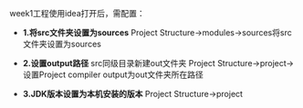 week1工程使用idea打开后，需配置：
-  **1.将src文件夹设置为sources**
Project Structure->modules->sources将src文件夹设置为sources

- **2.设置output路径**
src同级目录新建out文件夹
Project Structure->project->设置Project compiler output为out文件夹所在路径

- **3.JDK版本设置为本机安装的版本**
Project Structure->project
